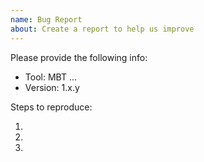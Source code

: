 ```yaml
---
name: Bug Report
about: Create a report to help us improve
---
```


<!-- Please search existing issues to avoid creating duplicates. -->

Please provide the following info:

- Tool: MBT ...
- Version: 1.x.y

Steps to reproduce:

1.
2.
3.
